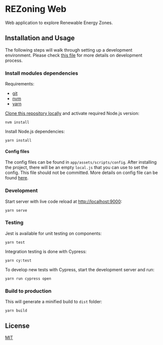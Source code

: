 # REZoning Web

Web application to explore Renewable Energy Zones.

## Installation and Usage

The following steps will walk through setting up a development environment. Please check [this file](DEVELOPMENT.md) for more details on development process.

### Install modules dependencies

Requirements:

- [git](https://git-scm.com)
- [nvm](https://github.com/creationix/nvm)
- [yarn](https://yarnpkg.com/docs/install)

[Clone this repository locally](https://help.github.com/en/github/creating-cloning-and-archiving-repositories/cloning-a-repository) and activate required Node.js version:

```
nvm install
```

Install Node.js dependencies:

```
yarn install
```

#### Config files

The config files can be found in `app/assets/scripts/config`. After installing the project, there will be an empty `local.js` that you can use to set the config. This file should not be committed. More details on config file can be found [here](DEVELOPMENT.md#configurations-and-environment-variables).

### Development

Start server with live code reload at [http://localhost:9000](http://localhost:9000):

    yarn serve

### Testing

Jest is available for unit testing on components:

    yarn test

Integration testing is done with Cypress:

    yarn cy:test

To develop new tests with Cypress, start the development server and run:

    yarn run cypress open

### Build to production

This will generate a minified build to `dist` folder:

    yarn build

## License

[MIT](LICENSE)
